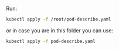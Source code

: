 
Run:

```sh
kubectl apply -f /root/pod-describe.yaml
```

or in case you are in this folder you can use:

```sh
kubectl apply -f pod-describe.yaml
```

